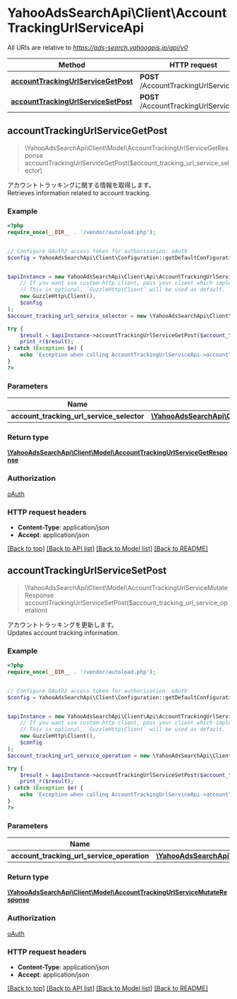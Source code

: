 # YahooAdsSearchApi\Client\AccountTrackingUrlServiceApi

All URIs are relative to *https://ads-search.yahooapis.jp/api/v0*

Method | HTTP request | Description
------------- | ------------- | -------------
[**accountTrackingUrlServiceGetPost**](AccountTrackingUrlServiceApi.md#accountTrackingUrlServiceGetPost) | **POST** /AccountTrackingUrlService/get | 
[**accountTrackingUrlServiceSetPost**](AccountTrackingUrlServiceApi.md#accountTrackingUrlServiceSetPost) | **POST** /AccountTrackingUrlService/set | 



## accountTrackingUrlServiceGetPost

> \YahooAdsSearchApi\Client\Model\AccountTrackingUrlServiceGetResponse accountTrackingUrlServiceGetPost($account_tracking_url_service_selector)



<ja>アカウントトラッキングに関する情報を取得します。</ja><br><en>Retrieves information related to account tracking.</en>

### Example

```php
<?php
require_once(__DIR__ . '/vendor/autoload.php');


// Configure OAuth2 access token for authorization: oAuth
$config = YahooAdsSearchApi\Client\Configuration::getDefaultConfiguration()->setAccessToken('YOUR_ACCESS_TOKEN');


$apiInstance = new YahooAdsSearchApi\Client\Api\AccountTrackingUrlServiceApi(
    // If you want use custom http client, pass your client which implements `GuzzleHttp\ClientInterface`.
    // This is optional, `GuzzleHttp\Client` will be used as default.
    new GuzzleHttp\Client(),
    $config
);
$account_tracking_url_service_selector = new \YahooAdsSearchApi\Client\Model\AccountTrackingUrlServiceSelector(); // \YahooAdsSearchApi\Client\Model\AccountTrackingUrlServiceSelector | 

try {
    $result = $apiInstance->accountTrackingUrlServiceGetPost($account_tracking_url_service_selector);
    print_r($result);
} catch (Exception $e) {
    echo 'Exception when calling AccountTrackingUrlServiceApi->accountTrackingUrlServiceGetPost: ', $e->getMessage(), PHP_EOL;
}
?>
```

### Parameters


Name | Type | Description  | Notes
------------- | ------------- | ------------- | -------------
 **account_tracking_url_service_selector** | [**\YahooAdsSearchApi\Client\Model\AccountTrackingUrlServiceSelector**](../Model/AccountTrackingUrlServiceSelector.md)|  | [optional]

### Return type

[**\YahooAdsSearchApi\Client\Model\AccountTrackingUrlServiceGetResponse**](../Model/AccountTrackingUrlServiceGetResponse.md)

### Authorization

[oAuth](../../README.md#oAuth)

### HTTP request headers

- **Content-Type**: application/json
- **Accept**: application/json

[[Back to top]](#) [[Back to API list]](../../README.md#documentation-for-api-endpoints)
[[Back to Model list]](../../README.md#documentation-for-models)
[[Back to README]](../../README.md)


## accountTrackingUrlServiceSetPost

> \YahooAdsSearchApi\Client\Model\AccountTrackingUrlServiceMutateResponse accountTrackingUrlServiceSetPost($account_tracking_url_service_operation)



<ja>アカウントトラッキングを更新します。</ja><br><en>Updates account tracking information.</en>

### Example

```php
<?php
require_once(__DIR__ . '/vendor/autoload.php');


// Configure OAuth2 access token for authorization: oAuth
$config = YahooAdsSearchApi\Client\Configuration::getDefaultConfiguration()->setAccessToken('YOUR_ACCESS_TOKEN');


$apiInstance = new YahooAdsSearchApi\Client\Api\AccountTrackingUrlServiceApi(
    // If you want use custom http client, pass your client which implements `GuzzleHttp\ClientInterface`.
    // This is optional, `GuzzleHttp\Client` will be used as default.
    new GuzzleHttp\Client(),
    $config
);
$account_tracking_url_service_operation = new \YahooAdsSearchApi\Client\Model\AccountTrackingUrlServiceOperation(); // \YahooAdsSearchApi\Client\Model\AccountTrackingUrlServiceOperation | 

try {
    $result = $apiInstance->accountTrackingUrlServiceSetPost($account_tracking_url_service_operation);
    print_r($result);
} catch (Exception $e) {
    echo 'Exception when calling AccountTrackingUrlServiceApi->accountTrackingUrlServiceSetPost: ', $e->getMessage(), PHP_EOL;
}
?>
```

### Parameters


Name | Type | Description  | Notes
------------- | ------------- | ------------- | -------------
 **account_tracking_url_service_operation** | [**\YahooAdsSearchApi\Client\Model\AccountTrackingUrlServiceOperation**](../Model/AccountTrackingUrlServiceOperation.md)|  | [optional]

### Return type

[**\YahooAdsSearchApi\Client\Model\AccountTrackingUrlServiceMutateResponse**](../Model/AccountTrackingUrlServiceMutateResponse.md)

### Authorization

[oAuth](../../README.md#oAuth)

### HTTP request headers

- **Content-Type**: application/json
- **Accept**: application/json

[[Back to top]](#) [[Back to API list]](../../README.md#documentation-for-api-endpoints)
[[Back to Model list]](../../README.md#documentation-for-models)
[[Back to README]](../../README.md)

